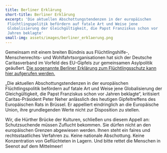 ```yaml
---
title: Berliner Erklärung
short-title: Berliner Erklärung
excerpt: 'Die aktuellen Abschottungstendenzen in der europäischen
 Flüchtlingspolitik befördern auf fatale Art und Weise jene
 Globalisierung der Gleichgültigkeit, die Papst Franziskus schon vor
 Jahren beklagte'
small-img: assets/images/berliner_erklaerung.png
---
```


Gemeinsam mit einem breiten Bündnis aus Flüchtlingshilfe-,
Menschenrechts- und Wohlfahrtsorganisationen hat sich der Deutsche
Caritasverband im Vorfeld des EU-Gipfels zur gemeinsamen Asylpolitik
geäußert. 
<a href="{{ site.url }}assets/berliner_erklaerung.pdf">
Die sogenannte Berliner Erklärung zum Flüchtlingsschutz kann
hier aufgerufen werden.</a>


 „Die aktuellen Abschottungstendenzen in der europäischen
 Flüchtlingspolitik befördern auf fatale Art und Weise jene
 Globalisierung der Gleichgültigkeit, die Papst Franziskus schon vor
 Jahren beklagte“, kritisiert Caritas-Präsident Peter Neher anlässlich
 des heutigen Gipfeltreffens des Europäischen Rats in Brüssel. Er
 appelliert eindringlich an die Europäische Union, ihre grundlegenden
 Werte nicht zur Disposition zu stellen.


Wir, die Hürther Brücke der Kulturen, schließen uns diesem Appell an:
Schutzsuchende müssen Zuflucht bekommen. Sie dürfen nicht an den
europäischen Grenzen abgewiesen werden. Ihnen steht ein faires und
rechtsstaatliches Verfahren zu. Keine nationale Abschottung. Keine
Konzentration von Geflüchteten in Lagern. Und bitte rettet die
Menschen in Seenot auf dem Mittelmeer!
